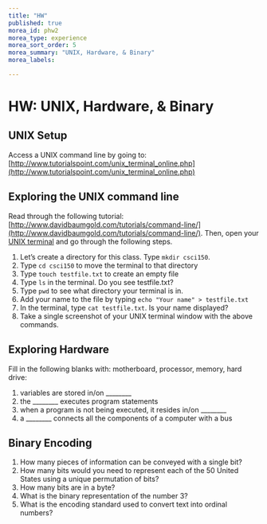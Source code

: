 ```yaml
---
title: "HW"
published: true
morea_id: phw2
morea_type: experience
morea_sort_order: 5
morea_summary: "UNIX, Hardware, & Binary"
morea_labels:

---
```

# HW: UNIX, Hardware, & Binary

<!--{% include wod-times.html Rx="<10 min" Av="10-20 min" Sd="20-30 min" DNF="30+ min" %}-->

## UNIX Setup

Access a UNIX command line by going to: [http://www.tutorialspoint.com/unix_terminal_online.php](http://www.tutorialspoint.com/unix_terminal_online.php)

## Exploring the UNIX command line

Read through the following tutorial: [http://www.davidbaumgold.com/tutorials/command-line/](http://www.davidbaumgold.com/tutorials/command-line/). Then, open your [UNIX terminal](http://www.tutorialspoint.com/unix_terminal_online.php) and go through the following steps.

1. Let’s create a directory for this class. Type `mkdir csci150`.
1. Type `cd csci150` to move the terminal to that directory
1. Type `touch testfile.txt` to create an empty file
1. Type `ls` in the terminal. Do you see testfile.txt?
1. Type `pwd` to see what directory your terminal is in.
1. Add your name to the file by typing `echo "Your name" > testfile.txt`
1. In the terminal, type `cat testfile.txt`. Is your name displayed?
1. Take a single screenshot of your UNIX terminal window with the above commands.

## Exploring Hardware

Fill in the following blanks with: motherboard, processor, memory, hard drive:

  1. variables are stored in/on ________
  1. the ________ executes program statements
  1. when a program is not being executed, it resides in/on ________
  1. a ________ connects all the components of a computer with a bus

## Binary Encoding

1. How many pieces of information can be conveyed with a single bit?
1. How many bits would you need to represent each of the 50 United States using a unique permutation of bits?
1. How many bits are in a byte?
1. What is the binary representation of the number 3?
1. What is the encoding standard used to convert text into ordinal numbers?

<!--## UNIX Command Overview

For each of the following commands:

A. Briefly describe what it does in your own words. Example: 

    wget downloads files from the internet

If you don't know what a command does, google it. I recommend throwing the word "man" (short for manual) in front of the command.

B. Write a template of how the command is used -- indicate arguments in [brackets]. For example, a template for the wget command would look like this:

    wget [url to download]

Alternatively, the zip command to submit an assignment might look like this:

    zip [folder].zip [folder]/*

C. Take a screenshot of using the command on your terminal, cropping out irrelevant parts. You should make sure the command works in the screen shot.

   Example for **wget**:

   <a href="wget.png"><img src="wget.png" width="500"/></a>

   The example for **remove** also needs to show the file is no longer there:

   <a href="rm.png"><img src="rm.png" width="300"/></a>

Your document should be organized by command -- for example, you should describe the ls command, give its template, and include a cropped screenshot before moving on to the next command, pwd.

**Commands:**

1. ls
1. pwd
1. cd
1. touch
1. mkdir
1. cp
1. mv
1. rm
1. ped
1. cat
1. zip    
1.  .      (not a command, use in conjunction with another command)
1. ..      (not a command, use in conjunction with another command)
1. tab     (no screenshot necessary)
1.  ↑      (no screenshot necessary)

**How to take *& crop* a Screenshot**

- Windows: [www.ehow.com/how_6801557_crop-screen-shot.html](www.ehow.com/how_6801557_crop-screen-shot.html)
- Mac: [http://www.ehow.com/how_4559274_take-edit-screen-shots-mac.html](http://www.ehow.com/how_4559274_take-edit-screen-shots-mac.html)
    - Make sure to use Command (⌘)-K rather than control-K as the article states.



<!-- Allow 45 minutes for all? 

## Demonstration

Once you've finished doing the HW a single time, you can watch me do it:

{% include youtube.html id="bMbr3Xpbgzk" %}

{% include wod-warning.html %}

### Screenshot of my final UNIX terminal:

<a href="terminalA.png"><img src="terminalA.png" width="400"/></a><BR>
<a href="terminalB.png"><img src="terminalB.png" width="400"/></a><BR>
<a href="terminalC.png"><img src="terminalC.png" width="400"/></a>

<!--## Demonstration

Once you've finished doing the HW a single time, watch me do it:

{% include youtube.html id="CIC9W_H1TjA" %}

{% include wod-warning.html %}-->

<!--## Solutions

### My Final UNIX Screenshot

<a href="screenshot.png"><img src="screenshot.png" width="400"/></a>

### Solutions to Hardware Questions

<a href="HardwareSolutions.png"><img src="HardwareSolutions.png" width="400"/></a>




## Demonstration

Once you've finished doing the HW a single time, you can watch me do it:

{% include youtube.html id="NGK61X9ry9c" %}

{% include wod-warning.html %}

### Solutions to Questions

<a href="types.png"><img src="types.png" width="200"/></a>-->